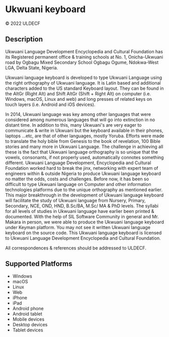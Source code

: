 Ukwuani keyboard
==============

© 2022 ULDECF


Description
-----------

Ukwuani Language Development Encyclopedia and Cultural Foundation has its Registered permanent office & training schools at No. 1, Onicha-Ukwuani road by Ogbagu Mixed Secondary School Ogbagu Ogume, Ndokwa-West LGA, Delta State, Nigeria.

Ukwuani language keyboard is developed to type Ukwuani Language using the right orthography of Ukwuani language. It is Latin based and additional characters added to the US standard Keyboard layout. They can be found in the AltGr (Right Alt) and Shift AltGr (Shift + Right Alt) on computer (i.e. Windows, macOS, Linux and web) and long presses of related keys on touch layers (i.e. Android and iOS devices).

In 2014, Ukwuani language was key among other languages that were considered among numerous languages that will go into extinction in no distant time. In addition to this, many Ukwuani's are very eager to communicate & write in Ukwuani but the keyboard available in their phones, laptops ...etc, are that of other languages, mostly Yoruba. Efforts were made to translate the holy bible from Genesis to the book of revelation, 100 Bible stories and many more in Ukwuani Language. The challenge in achieving all these is the fact that Ukwuani language orthography is so unique that the vowels, consonants, if not properly used, automatically connotes something different. Ukwuani Language Development, Encyclopedia and Cultural Foundation worked hard to break the jinx, networking with expert team of engineers within & outside Nigeria to produce Ukwuani language keyboard no matter the odds, costs and challenges. Before now, it has been so difficult to type Ukwuani language on Computer and other information technologies platforms due to the unique orthography as mentioned earlier. This major breakthrough in the development of Ukwuani language keyboard will facilitate the study of Ukwuani language from Nursery, Primary, Secondary, NCE, OND, HND, B.Sc/BA, M.Sc/ MA & PhD levels. The syllabi for all levels of studies in Ukwuani language have earlier been printed & documented. With the help of SIL Software Community in general and Mr. Makara in person, we were able to produce the Ukwuani language keyboard under Keyman platform. You may not see it written Ukwuani language keyboard on the source code. This Ukwuani language keyboard is licensed to Ukwuani Language Development Encyclopedia and Cultural Foundation.

All correspondences & references should be addressed to ULDECF. 

Supported Platforms
-------------------
 * Windows
 * macOS
 * Linux
 * Web
 * iPhone
 * iPad
 * Android phone
 * Android tablet
 * Mobile devices
 * Desktop devices
 * Tablet devices

